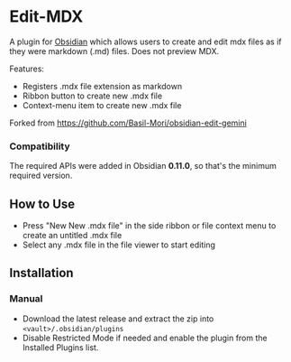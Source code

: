 # Edit-MDX

A plugin for [Obsidian](https://obsidian.md) which allows users to create and edit mdx files as if they were markdown (.md) files. Does not preview MDX.

Features:
- Registers .mdx file extension as markdown
- Ribbon button to create new .mdx file
- Context-menu item to create new .mdx file

Forked from https://github.com/Basil-Mori/obsidian-edit-gemini

### Compatibility
The required APIs were added in Obsidian **0.11.0**, so that's the minimum required version.

## How to Use
- Press "New New .mdx file" in the side ribbon or file context menu to create an untitled .mdx file
- Select any .mdx file in the file viewer to start editing

## Installation
### Manual
- Download the latest release and extract the zip into `<vault>/.obsidian/plugins`
- Disable Restricted Mode if needed and enable the plugin from the Installed Plugins list.